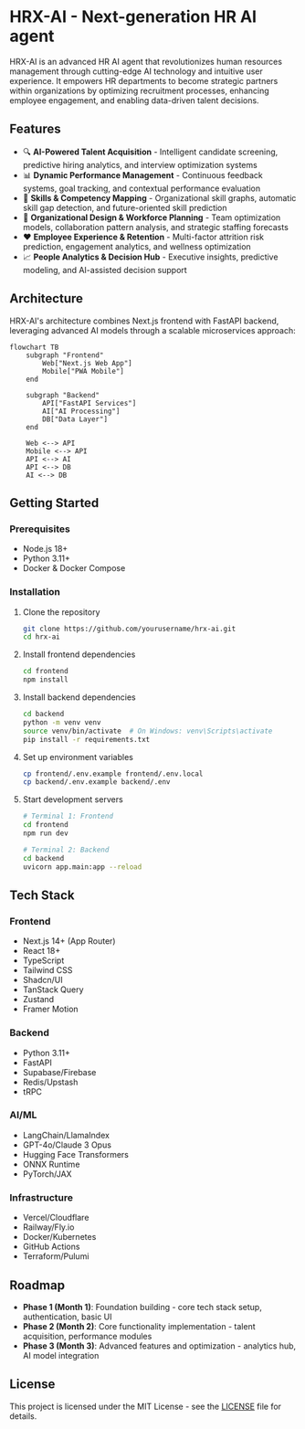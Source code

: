 # HRX-AI - Next-generation HR AI agent

HRX-AI is an advanced HR AI agent that revolutionizes human resources management through cutting-edge AI technology and intuitive user experience. It empowers HR departments to become strategic partners within organizations by optimizing recruitment processes, enhancing employee engagement, and enabling data-driven talent decisions.

## Features

- 🔍 **AI-Powered Talent Acquisition** - Intelligent candidate screening, predictive hiring analytics, and interview optimization systems
- 📊 **Dynamic Performance Management** - Continuous feedback systems, goal tracking, and contextual performance evaluation
- 🧠 **Skills & Competency Mapping** - Organizational skill graphs, automatic skill gap detection, and future-oriented skill prediction
- 🏢 **Organizational Design & Workforce Planning** - Team optimization models, collaboration pattern analysis, and strategic staffing forecasts
- ❤️ **Employee Experience & Retention** - Multi-factor attrition risk prediction, engagement analytics, and wellness optimization
- 📈 **People Analytics & Decision Hub** - Executive insights, predictive modeling, and AI-assisted decision support

## Architecture

HRX-AI's architecture combines Next.js frontend with FastAPI backend, leveraging advanced AI models through a scalable microservices approach:

```mermaid
flowchart TB
    subgraph "Frontend"
        Web["Next.js Web App"]
        Mobile["PWA Mobile"]
    end
    
    subgraph "Backend"
        API["FastAPI Services"]
        AI["AI Processing"]
        DB["Data Layer"]
    end
    
    Web <--> API
    Mobile <--> API
    API <--> AI
    API <--> DB
    AI <--> DB
```

## Getting Started

### Prerequisites

- Node.js 18+
- Python 3.11+
- Docker & Docker Compose

### Installation

1. Clone the repository
   ```bash
   git clone https://github.com/yourusername/hrx-ai.git
   cd hrx-ai
   ```

2. Install frontend dependencies
   ```bash
   cd frontend
   npm install
   ```

3. Install backend dependencies
   ```bash
   cd backend
   python -m venv venv
   source venv/bin/activate  # On Windows: venv\Scripts\activate
   pip install -r requirements.txt
   ```

4. Set up environment variables
   ```bash
   cp frontend/.env.example frontend/.env.local
   cp backend/.env.example backend/.env
   ```

5. Start development servers
   ```bash
   # Terminal 1: Frontend
   cd frontend
   npm run dev
   
   # Terminal 2: Backend
   cd backend
   uvicorn app.main:app --reload
   ```

## Tech Stack

### Frontend
- Next.js 14+ (App Router)
- React 18+
- TypeScript
- Tailwind CSS
- Shadcn/UI
- TanStack Query
- Zustand
- Framer Motion

### Backend
- Python 3.11+
- FastAPI
- Supabase/Firebase
- Redis/Upstash
- tRPC

### AI/ML
- LangChain/LlamaIndex
- GPT-4o/Claude 3 Opus
- Hugging Face Transformers
- ONNX Runtime
- PyTorch/JAX

### Infrastructure
- Vercel/Cloudflare
- Railway/Fly.io
- Docker/Kubernetes
- GitHub Actions
- Terraform/Pulumi

## Roadmap

- **Phase 1 (Month 1)**: Foundation building - core tech stack setup, authentication, basic UI
- **Phase 2 (Month 2)**: Core functionality implementation - talent acquisition, performance modules
- **Phase 3 (Month 3)**: Advanced features and optimization - analytics hub, AI model integration

## License

This project is licensed under the MIT License - see the [LICENSE](LICENSE) file for details.
